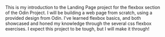 This is my introduction to the Landing Page project for the flexbox section of the Odin Project.  I will be building a web page from scratch, using a provided design from Odin.  I've learned flexbox basics, and both showcased and honed my knowledge through the several css flexbox exercises.  I expect this project to be tough, but I will make it through!